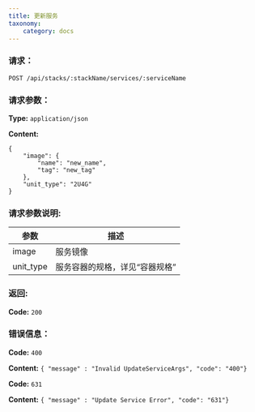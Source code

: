 ```yaml
---
title: 更新服务
taxonomy:
    category: docs
---
```


### 请求：

    POST /api/stacks/:stackName/services/:serviceName

### 请求参数：

**Type:** `application/json`

**Content:**

```
{
	"image": {
		"name": "new_name",
		"tag": "new_tag"
	},
	"unit_type": "2U4G"
}
```

### 请求参数说明:

|参数|描述|
|---|---|
|image|服务镜像|
|unit_type|服务容器的规格，详见“容器规格”|

### 返回:

**Code:** `200`

### 错误信息：

**Code:** `400`

**Content:** `{ "message" : "Invalid UpdateServiceArgs", "code": "400"}`

**Code:** `631`

**Content:** `{ "message" : "Update Service Error", "code": "631"}`